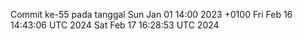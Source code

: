 Commit ke-55 pada tanggal Sun Jan 01 14:00 2023 +0100
Fri Feb 16 14:43:06 UTC 2024
Sat Feb 17 16:28:53 UTC 2024
